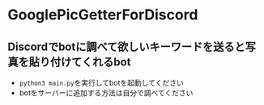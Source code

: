 # GooglePicGetterForDiscord
## Discordでbotに調べて欲しいキーワードを送ると写真を貼り付けてくれるbot
- `python3 main.py`を実行してbotを起動してください
- botをサーバーに追加する方法は自分で調べてください